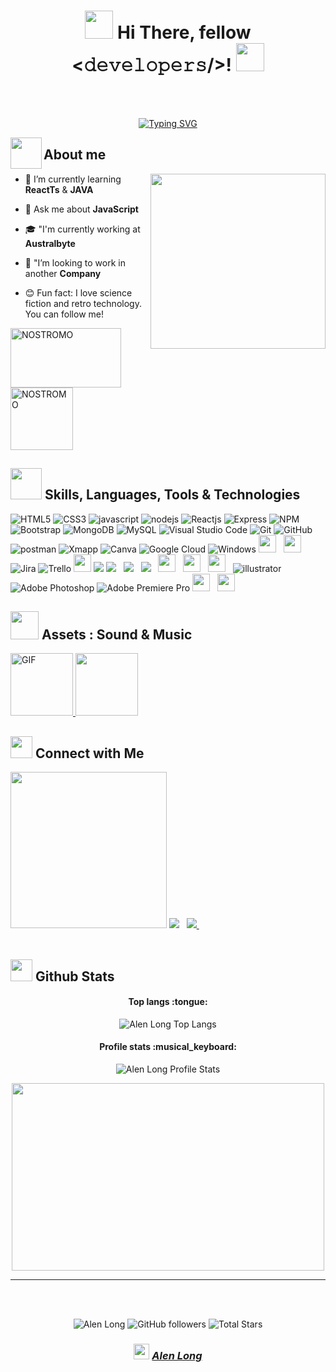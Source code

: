 <h1 align="center"><img src="https://media.giphy.com/media/TEnXkcsHrP4YedChhA/giphy.gif" width="45"> Hi There, fellow <𝚍𝚎𝚟𝚎𝚕𝚘𝚙𝚎𝚛𝚜/>! <img src="https://media.giphy.com/media/TEnXkcsHrP4YedChhA/giphy.gif" width="45"></h1>
<br>
<br>
<p align="center">
<a href="https://git.io/typing-svg"><img src="https://readme-typing-svg.demolab.com?font=Fira+Code&duration=3000&pause=1000&color=38F73C9F&center=true&vCenter=true&width=435&lines=My+name+is+Alen+Long;++Welcome+to+my+Github+profile!+;I'm+a+Full+Stack+Developer;+Remember!;If+you+can+imagine+it+;You+can+program+it!;Always+learning;Working+Hard;Si+lo+puedes+Imaginar;Lo+puedes+Programar!" alt="Typing SVG" /></a>
</p>

<img align="left" src = "https://user-images.githubusercontent.com/63050133/156777293-72a6e681-2582-4a9d-ad92-09d1181d47c7.gif" width = 50px height=50px>
<h2 font-weight="bold"> About me</h2>  


<img align="right" src = "https://media.giphy.com/media/tel4DU3dCiDdVUPhIg/giphy.gif" width = 280px>

- 🌱 I’m currently learning **ReactTs** & **JAVA**

- 💬 Ask me about **JavaScript**

- 🎓 "I'm currently working at **Australbyte**

- 🔭 "I’m looking to work in another **Company**

- 😊 Fun fact: I love science fiction and retro technology. You can follow me!

<a href="https://www.facebook.com/NOSTROMOfiles/">
   <img src="https://media.giphy.com/media/SYmkILRsQTFLO/giphy.gif" width="177" height="95"alt="NOSTROMO"/>
</a>
<a href="https://www.facebook.com/obsoletefutures/">
   <img src="https://media.giphy.com/media/vWJu6jXCM0d4Aze3oG/giphy.gif" height="100"alt="NOSTROMO"/>
</a>

## <img src="https://media2.giphy.com/media/QssGEmpkyEOhBCb7e1/giphy.gif?cid=ecf05e47a0n3gi1bfqntqmob8g9aid1oyj2wr3ds3mg700bl&rid=giphy.gif" width ="50"><b> Skills, Languages, Tools & Technologies</b>

   ![HTML5](https://img.shields.io/badge/html5-%23E34F26.svg?style=for-the-badge&logo=html5&logoColor=white)
   ![CSS3](https://img.shields.io/badge/css3-%231572B6.svg?style=for-the-badge&logo=css3&logoColor=white)
   ![javascript](https://img.shields.io/badge/javascript%20-%23323330.svg?&style=for-the-badge&logo=javascript&logoColor=%23F7DF1E)
   ![nodejs](https://img.shields.io/badge/node.js%20-%2343853D.svg?&style=for-the-badge&logo=node.js&logoColor=white)
   ![Reactjs](https://img.shields.io/badge/react%20-%2320232a.svg?&style=for-the-badge&logo=react&logoColor=%2361DAFB)
   ![Express](https://img.shields.io/badge/Express.js-000000?style=for-the-badge&logo=express&logoColor=white)
   ![NPM](https://img.shields.io/badge/npm-CB3837?style=for-the-badge&logo=npm&logoColor=white)
   ![Bootstrap](https://img.shields.io/badge/bootstrap%20-%23563D7C.svg?&style=for-the-badge&logo=bootstrap&logoColor=white)
   ![MongoDB](https://img.shields.io/badge/MongoDB-%234ea94b.svg?&style=for-the-badge&logo=mongodb&logoColor=white) 
   ![MySQL](https://img.shields.io/badge/mysql-%2300f.svg?&style=for-the-badge&logo=mysql&logoColor=white&color=3280ad)
   ![Visual Studio Code](https://img.shields.io/badge/Visual%20Studio%20Code-0078d7.svg?style=for-the-badge&logo=visual-studio-code&logoColor=white)
   ![Git](https://img.shields.io/badge/git-%23F05033.svg?style=for-the-badge&logo=git&logoColor=white)
   ![GitHub](https://img.shields.io/badge/github-%23121011.svg?style=for-the-badge&logo=github&logoColor=white)
   ![postman](https://img.shields.io/badge/Postman-FF6C37?style=for-the-badge&logo=Postman&logoColor=white)
   ![Xmapp](https://img.shields.io/badge/Xampp-F37623?style=for-the-badge&logo=xampp&logoColor=white)
   ![Canva](https://img.shields.io/badge/Canva-%2300C4CC.svg?style=for-the-badge&logo=Canva&logoColor=white)
   ![Google Cloud](https://img.shields.io/badge/GoogleCloud-%234285F4.svg?style=for-the-badge&logo=google-cloud&logoColor=white)
   ![Windows](https://img.shields.io/badge/Windows-0078D6?style=for-the-badge&logo=windows&logoColor=white)
   <img src="https://i0.wp.com/imgs.hipertextual.com/wp-content/uploads/2022/10/office_microsoft_adios.jpg?resize=1200%2C675&quality=60&strip=all&ssl=1" height='28' />&nbsp;&nbsp;
   <img src="https://www.technipages.com/wp-content/uploads/2016/04/Excel-Header-600x281.png" height='28' />&nbsp;&nbsp;
   ![Jira](https://img.shields.io/badge/jira-%230A0FFF.svg?style=for-the-badge&logo=jira&logoColor=white)
   ![Trello](https://img.shields.io/badge/Trello-%23026AA7.svg?style=for-the-badge&logo=Trello&logoColor=white)
   <img src="https://www.gstatic.com/devrel-devsite/prod/v4f875a1b81b7f452d4ad95ddc2e0847267daa183c4980c794500a8a63318384d/firebase/images/lockup.svg" height='28' />
   <img src="https://img.shields.io/badge/figma%20-%23F24E1E.svg?&style=for-the-badge&logo=figma&logoColor=white"/>
   <img src="https://img.shields.io/badge/Slack%20-%23F7DF1E.svg?&style=for-the-badge&color=4A154B" />&nbsp;&nbsp;
   <img src="https://img.shields.io/badge/Freedcamp%20-%23F7DF1E.svg?&style=for-the-badge&color=3C4C65" />&nbsp;&nbsp;
   <img src="https://img.shields.io/badge/Sass%20-%23F7DF1E.svg?&style=for-the-badge&color=CD6799" />&nbsp;&nbsp;
   <img src="https://upload.wikimedia.org/wikipedia/commons/a/a1/AJAX_logo_by_gengns.svg" height='28' />&nbsp;&nbsp;
   <img src="https://user-images.githubusercontent.com/8939680/57233883-20344080-6fe5-11e9-8169-1eeb4c782683.png" height='28' />&nbsp;&nbsp;
   <img src="https://www.acens.com/comunicacion/wp-content/images/2016/12/word-image-1-768x307.png" height='28' />&nbsp;&nbsp;
   <img src = "https://img.shields.io/badge/adobe%20illustrator-%23FF9A00.svg?style=for-the-badge&logo=adobe%20illustrator&logoColor=white" alt = "illustrator" />
   ![Adobe Photoshop](https://img.shields.io/badge/adobe%20photoshop-%2331A8FF.svg?style=for-the-badge&logo=adobe%20photoshop&logoColor=white)
   ![Adobe Premiere Pro](https://img.shields.io/badge/Adobe%20Premiere%20Pro-9999FF.svg?style=for-the-badge&logo=Adobe%20Premiere%20Pro&logoColor=white)
   <img src="https://github.com/AlenLong/readme/blob/main/1673058385209.png" height='28' />&nbsp;&nbsp;
   <img src="https://github.com/AlenLong/readme/blob/main/Propellerhead-Reason-logo.jpg" height='28' />&nbsp;&nbsp;
   
## <img src="https://media.giphy.com/media/TEnXkcsHrP4YedChhA/giphy.gif" width="45">  Assets : **Sound & Music** <a href="https://soundcloud.com/user-340743944"> 
<img align="rigth"  alt="GIF" height="100px" src="https://octodex.github.com/images/daftpunktocat-thomas.gif" /> </a> <a href="https://soundcloud.com/user-340743944"> 
<img src="https://octodex.github.com/images/daftpunktocat-guy.gif" height="100px" > </a>
   
## <img src="https://github.com/oHTGo/oHTGo/blob/main/images/handshake.gif" height="35px">  Connect with Me 

<img src="https://media.giphy.com/media/J4JSpIwM6y3Q6xnHgg/giphy.gif" width="250">

<a href="https://www.linkedin.com/in/alen-long/" target="_blank">
<img src="https://img.shields.io/badge/linkedin-%230077B5.svg?style=for-the-badge&logo=linkedin&logoColor=white"></a>&nbsp;&nbsp;
<a href="mailto:alenlong1@gmail.com" target="_blank">
<img src="https://img.shields.io/badge/Gmail-D14836?style=for-the-badge&logo=gmail&logoColor=white">
</a>&nbsp;&nbsp;
  
<br>
<br> 
  
## <img src="https://media.giphy.com/media/iY8CRBdQXODJSCERIr/giphy.gif" width="35"><b> Github Stats </b>


<h4 align="center">Top langs :tongue:</h4>

<p align="center"><img src="https://github-readme-stats.vercel.app/api/top-langs/?username=AlenLong&langs_count=10&theme=tokyonight&layout=compact" alt=" Alen Long Top Langs" /></p>

<h4 align="center">Profile stats :musical_keyboard:</h4>

<p align="center"><img src="https://github-readme-stats.vercel.app/api?username=AlenLong&theme=synthwave&show_icons=true&include_all_commits=true&count_private=true"  alt="Alen Long Profile Stats" />
</p>

<p align="center"><img src="https://media.giphy.com/media/zOpCjfo01YIM0/giphy.gif" height="300" width="500"></p>

------
<br>
<br>

<div align="center">

 <p>  
  <img src="https://komarev.com/ghpvc/?username=AlenLong" alt="Alen Long" />
  <img alt="GitHub followers" src="https://img.shields.io/github/followers/AlenLong?label=Followers&style=social">  
  <img src="https://img.shields.io/github/stars/AlenLong?label=Stars" alt="Total Stars">
</p>
   
   ### <img src="https://media2.giphy.com/media/QssGEmpkyEOhBCb7e1/giphy.gif?cid=ecf05e47a0n3gi1bfqntqmob8g9aid1oyj2wr3ds3mg700bl&rid=giphy.gif" width ="25"> [*Alen Long*](https://github.com/AlenLong "Enlace")
   
</div>
